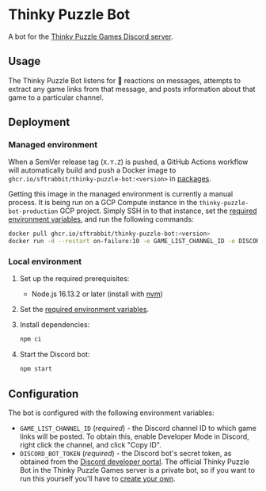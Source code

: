 # Thinky Puzzle Bot

A bot for the [Thinky Puzzle Games Discord server](https://thinkypuzzlegames.com).

## Usage

The Thinky Puzzle Bot listens for 🔗 reactions on messages, attempts to extract any game links from that message, and posts information about that game to a particular channel.

## Deployment

### Managed environment

When a SemVer release tag (`X.Y.Z`) is pushed, a GitHub Actions workflow will automatically build and push a Docker image to `ghcr.io/sftrabbit/thinky-puzzle-bot:<version>` in [packages](https://github.com/sftrabbit/thinky-puzzle-bot/pkgs/container/thinky-puzzle-bot).

Getting this image in the managed environment is currently a manual process. It is being run on a GCP Compute instance in the `thinky-puzzle-bot-production` GCP project. Simply SSH in to that instance, set the [required environment variables](#configuration), and run the following commands:

```sh
docker pull ghcr.io/sftrabbit/thinky-puzzle-bot:<version>
docker run -d --restart on-failure:10 -e GAME_LIST_CHANNEL_ID -e DISCORD_BOT_TOKEN ghcr.io/sftrabbit/thinky-puzzle-bot:<version>
```

### Local environment

1. Set up the required prerequisites:

    - Node.js 16.13.2 or later (install with [nvm](https://github.com/nvm-sh/nvm))

2. Set the [required environment variables](#configuration).

3. Install dependencies:

    ```sh
    npm ci
    ```

4. Start the Discord bot:

    ```sh
    npm start
    ```

## Configuration

The bot is configured with the following environment variables:

- `GAME_LIST_CHANNEL_ID` (*required*) - the Discord channel ID to which game links will be posted. To obtain this, enable Developer Mode in Discord, right click the channel, and click "Copy ID".
- `DISCORD_BOT_TOKEN` (*required*) - the Discord bot's secret token, as obtained from the [Discord developer portal](https://discord.com/developers/applications). The official Thinky Puzzle Bot in the Thinky Puzzle Games server is a private bot, so if you want to run this yourself you'll have to [create your own](https://discord.com/developers/applications).
